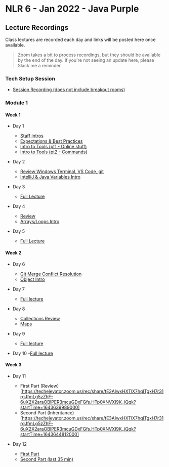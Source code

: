 # NLR 6 - Jan 2022 - Java Purple

## Lecture Recordings

Class lectures are recorded each day and links will be posted here once available.

> Zoom takes a bit to process recordings, but they should be available by the end of the day. If you're not seeing an update here, please Slack me a reminder. 

### Tech Setup Session

- [Session Recording (does not include breakout rooms)](https://techelevator.zoom.us/rec/share/s9Yc0Jl9imcNM11cg-sc3Cxy46gJP9MOHNkNVkPIkSLPWlP7ECW16p0LUlaZ8-p4.dauZwb8hoBn3Twxa?startTime=1642178228000)

### Module 1

#### Week 1
- Day 1 
    - [Staff Intros](https://techelevator.zoom.us/rec/share/SnxMoNyr3K0RKQqfyyxBhpHIWXY7eqyf91ARoaRCO0IEulfKnkoiRG_VQU7ULQrd.hji8RgloBdzWL9R5?startTime=1642427204000)
    - [Expectations & Best Practices](https://techelevator.zoom.us/rec/share/SnxMoNyr3K0RKQqfyyxBhpHIWXY7eqyf91ARoaRCO0IEulfKnkoiRG_VQU7ULQrd.hji8RgloBdzWL9R5?startTime=1642433280000)
    - [Intro to Tools (pt1 - Online stuff)](https://techelevator.zoom.us/rec/share/AszLjjHPnRYbsi65-lQW0XsE47QrmM3vfCCovySyCuuBO4kJ9ChCSK8qnsALrLhQ.MxWA8mraTWhLAxUN?startTime=1642442904000)
    - [Intro to Tools (pt2 - Commands)](https://techelevator.zoom.us/rec/share/AszLjjHPnRYbsi65-lQW0XsE47QrmM3vfCCovySyCuuBO4kJ9ChCSK8qnsALrLhQ.MxWA8mraTWhLAxUN?startTime=1642449932000)

- Day 2
    - [Review Windows Terminal, VS Code, git](https://techelevator.zoom.us/rec/share/EmThean-h23DpJeD3ySz719rLOcC56WZlHMbtJZEY-kZgDxF76xKSaCjNva7T3e4.TVUVCQ_IBq97MZVx?startTime=1642516977000)
    - [IntelliJ & Java Variables Intro](https://techelevator.zoom.us/rec/share/EmThean-h23DpJeD3ySz719rLOcC56WZlHMbtJZEY-kZgDxF76xKSaCjNva7T3e4.TVUVCQ_IBq97MZVx?startTime=1642522118000)

- Day 3 
    - [Full Lecture](https://techelevator.zoom.us/rec/share/xjbtsqm7_om6LsaksCvzFWdt2Te-BNmLRrBgbeY_VO9MoFm4qlVrJs1LUetgR0iC.pTzzdNO2dancVfjB?startTime=1642603850000)

- Day 4 
    - [Review](https://techelevator.zoom.us/rec/share/ww-aAYTsmgpnAcyzc0p1_Lvlgw5AEHXP3zVVb1irQe5bop3iNKUJ8HecH3EWqz05.-Y9Qa8sOaT2Zm6CY?startTime=1642690137000)
    - [Arrays/Loops Intro](https://techelevator.zoom.us/rec/share/ww-aAYTsmgpnAcyzc0p1_Lvlgw5AEHXP3zVVb1irQe5bop3iNKUJ8HecH3EWqz05.-Y9Qa8sOaT2Zm6CY?startTime=1642698678000)

- Day 5
    - [Full Lecture](https://techelevator.zoom.us/rec/share/MDivs2gNDFglOxg9malqsYPCZyoVBCh6lR2D59bDdmydL8XGBLPzKs_fxL0dW7CZ.UAb5ks263QVoe3CD?startTime=1642776451000)

#### Week 2
- Day 6 
    - [Git Merge Conflict Resolution](https://techelevator.zoom.us/rec/share/GHhzFxM_6sp2wg9xItP8J65bRnoLakLLd4wkuoYZnRNOwnAohmtL5AAETKLPQBPV.RKxZrmKONBdX0fVY?startTime=1643035821000)
    - [Object Intro](https://techelevator.zoom.us/rec/share/GHhzFxM_6sp2wg9xItP8J65bRnoLakLLd4wkuoYZnRNOwnAohmtL5AAETKLPQBPV.RKxZrmKONBdX0fVY?startTime=1643040748000)

- Day 7 
    - [Full lecture](https://techelevator.zoom.us/rec/share/P6-tyJ0W15syPIzIig4lJfvCHlmu0l04oqnDVDUOJ4_A4dARjEMM2nQvNM23_OxV.anO39EeJ_NJvyxlU?startTime=1643122147000)

- Day 8
    - [Collections Review](https://techelevator.zoom.us/rec/share/BVf5uia0xvO3YmvdMQ7RF4ynl4vA5zjBrJ0yu5n6C0fQDOGYvTrvleE1ZY4uT1k.hRa-TlMU-uQYxxLL?startTime=1643207939000)
    - [Maps](https://techelevator.zoom.us/rec/share/BVf5uia0xvO3YmvdMQ7RF4ynl4vA5zjBrJ0yu5n6C0fQDOGYvTrvleE1ZY4uT1k.hRa-TlMU-uQYxxLL?startTime=1643214203000)

- Day 9
    - [Full lecture](https://techelevator.zoom.us/rec/share/bNTyf_WZO8GdSva_6novzKQkIxjlBqGDOQz5plIkSr8lKnxVvhVejXfAo0GNfb4r.Px5JYdTc0D8WNJw5?startTime=1643295298000)

- Day 10
    -[Full lecture](https://techelevator.zoom.us/rec/share/kdAD0QU1pEm0WT1pA4xiWjwdVoWLPbJMld0VjSa1Eim-KDCy8bX050E6tgZ4BXD2.T1PkztieS8PD81BG?startTime=1643381241000)

#### Week 3

- Day 11 
    - First Part (Review)[https://techelevator.zoom.us/rec/share/tE3AIwxHXTlX7hqITgxH7r31rgJfmLg5zZhF-6uX2X2araOBlPER3mcuGDxFGfs.HTp0XNVXI9K_iQqk?startTime=1643639989000]
    - Second Part (Inheritance)[https://techelevator.zoom.us/rec/share/tE3AIwxHXTlX7hqITgxH7r31rgJfmLg5zZhF-6uX2X2araOBlPER3mcuGDxFGfs.HTp0XNVXI9K_iQqk?startTime=1643644812000]

- Day 12
    - [First Part](https://techelevator.zoom.us/rec/share/bUtU2GJFOtT8AGq9sVfuxKIYIcCRukqU7cmwf89h_x4fIxUkir8PIvZ6CGFY8G4.6XmSJWPOy4tzTSE-?startTime=1643727323000)
    - [Second Part (last 35 min)](https://techelevator.zoom.us/rec/share/bUtU2GJFOtT8AGq9sVfuxKIYIcCRukqU7cmwf89h_x4fIxUkir8PIvZ6CGFY8G4.6XmSJWPOy4tzTSE-?startTime=1643736734000)
